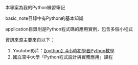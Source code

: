 本專案為我的Python練習筆記

basic_note目錄中有Python的基本知識

application目錄則是Python程式碼的應用實例，包含多個小程式

資訊來源主要來自以下：

1. Youtube影片：[【python】4小時初學者Python教學](https://www.youtube.com/watch?v=zdMUJJKFdsU)
2. 國立空中大學「Python程式設計與實務應用」課程
